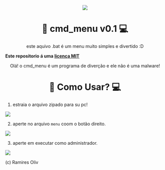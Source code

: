 </p>
<p align="center">
<a href="https://github.com/gabrielramires/cmd_menu"><img src="https://cdn.discordapp.com/attachments/750744477290725446/816431965527343124/unknown.png"></a>
</p>
<p align="center">
 

<h1 align="center"> 📂 cmd_menu v0.1 💻 </h1>
<p align="center"> este aquivo .bat é um menu muito simples e divertido :D
  
  **Este repositorio á uma [licença MIT](https://github.com/gabrielramires/cmd_menu/blob/v0.1-PT-BR/LICENSE)**
  
  
  
  <p align="center">Olá! o cmd_menu é um programa de diverção e ele não é uma malware!
  
  
  
<h1 align="center"> 📂 Como Usar? 💻 </h1>

1. estraia o arquivo zipado para su pc! 

![ ](https://cdn.discordapp.com/attachments/750744477290725446/816437247095865415/unknown.png)

2. aperte no arquivo `menu` coom o botão direito.

![ ](https://cdn.discordapp.com/attachments/750744477290725446/816437672410349608/unknown.png)

3. aperte em executar como administrador.

![ ](https://user-images.githubusercontent.com/69019082/109810211-04f9e280-7c08-11eb-86c9-0baf61a3bd7a.png)


(c) Ramires Oliv 

